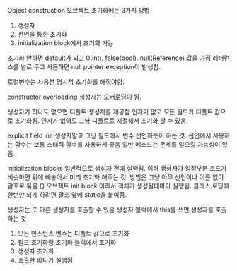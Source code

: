 Object construction
오브젝트 초기화에는 3가지 방법

1. 생성자
2. 선언을 통한 초기화
3. initialization block에서 초기화 가능

초기화 안하면 default가 되고 0(int), false(bool), null(Reference) 값을 가짐
레퍼런스를 널로 두고 사용하면 null pointer exception이 발생함.

로컬변수는 사용전 명시적 초기화를 해줘야함.

constructor overloading
생성자는 오버로딩이 됨.

생성자가 하나도 없으면 디폴트 생성자를 제공함
인자가 없고 모든 필드가 디폴트 값으로 초기화됨.
인자가 없어도 그냥 디폴트로 지정해서 초기화 할 수 있음.

explicit field init
생성자말고 그냥 필드에서 변수 선언하듯이 하는 것.
선언에서 사용하는 함수는 보통 스태틱 함수를 사용하게 좋음 일반 메소드는 문제를 일으킬 가능성이 있음.

initialization blocks
일반적으로 생성자 전에 실행됨. 여러 생성자가 일정부분 코드가 비슷하면 위에 뺴놓아서 미리 초기화 해주는 것.
방법은 그냥 아무 선언이나 이름 없이 괄호로 묶음 {} 오브젝트 init block 이라서 객체가 생성될떄마다 실행됨. 클래스 로딩때 한번만 되게 하려면 괄호 앞에 static을 붙여줌.

생성자는 또 다른 생성자를 호출할 수 있음
생성자 블럭에서 this를 쓰면 생성자를 호출하는 것

1. 모든 인스턴스 변수는 디폴트 값으로 초기화
2. 필드 초기화랑 초기화 블럭에서 초기화
3. 생성자 초기화
4. 호출한 바디가 실행됨
